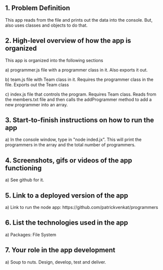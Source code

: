 <h2>1. Problem Definition</h2>
   <p>This app reads from the file and prints out the data into the console. But, also uses classes and objects to do that.</p>
<h2>2. High-level overview of how the app is organized</h2>
   <p>This app is organized into the following sections</p>
   <p>a) programmer.js file with a programmer class in it. Also exports it out.</p>
   <p>b) team.js file with Team class in it. Requires the programmer class in the file. Exports out the Team class </p>
   <p>c) index.js file that controls the program. Requires Team class. Reads from the members.txt file and then calls the addProgrammer method to add a new programmer into an array.</p>
<h2>3. Start-to-finish instructions on how to run the app</h2>
   <p>a) In the console window, type in "node inded.jx". This will print the programmers in the array and the total number of programmers.</p>
<h2>4. Screenshots, gifs or videos of the app functioning</h2>
   <p>a) See github for it.</p>
<h2>5. Link to a deployed version of the app</h2>
   <p>a) Link to run the node app: https://github.com/patrickvenkat/programmers</p>
<h2>6. List the technologies used in the app</h2>
   <p>a) Packages: File System</p>
<h2>7. Your role in the app development</h2>
   <p>a) Soup to nuts. Design, develop, test and deliver.</p>
